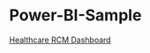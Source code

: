 # Power-BI-Sample

[Healthcare RCM Dashboard](https://app.powerbi.com/view?r=eyJrIjoiYThiYjY2YWYtOGMzOC00ZGExLTlhNzAtNGJkNTYwNDVmOGRkIiwidCI6ImU2NmYxZTZiLTljYjktNDI1OC1hNDI5LTE3OGNlZTM1OWFhOSIsImMiOjEwfQ%3D%3D)
